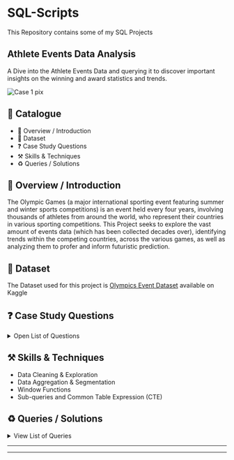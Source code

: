 # SQL-Scripts
This Repository contains some of my SQL Projects

## Athlete Events Data Analysis
A Dive into the Athlete Events Data and querying it to discover important insights on the winning and award statistics and trends.

![Case 1 pix](https://media.self.com/photos/6659efa72e2794fa6f47f803/4:3/w_1600,c_limit/GettyImages-846563176.jpg?fit=scale)

## 📑 Catalogue
- 📖 Overview / Introduction
- 📁 Dataset
- ❓ Case Study Questions
- ⚒️ Skills & Techniques
- ♻️ Queries / Solutions

## 📖 Overview / Introduction
The Olympic Games (a major international sporting event featuring summer and winter sports competitions) is an event held every four years, involving thousands of athletes from around the world, who represent their countries in various sporting competitions.
This Project seeks to explore the vast amount of events data (which has been collected decades over), identifying trends within the competing countries, across the various games, as well as analyzing them to profer and inform futuristic prediction.

## 📂 Dataset
The Dataset used for this project is [Olympics Event Dataset](https://www.kaggle.com/datasets/semaaabumousa/athlete-eventscsv) available on Kaggle

## ❓ Case Study Questions
<details><summary>Open List of Questions</summary>
<p> 

1.	How many olympics games have been held?
2.	List down all Olympics games held so far.
3.	Mention the total no of nations who participated in each olympics game?
4.	Which year saw the highest and lowest no of countries participating in olympics?
5.	Which nation has participated in all of the olympic games?
6.	Identify the sport which was played in all summer olympics.
7.	Which Sports were just played only once in the olympics?
8.	Fetch the total no of sports played in each olympic games.
9.	Fetch details of the oldest athletes to win a gold medal.
10.	Find the Ratio of male and female athletes participated in all olympic games.
11.	Fetch the top 5 athletes who have won the most gold medals.
12.	Fetch the top 5 athletes who have won the most medals (gold/silver/bronze).
13.	Fetch the top 5 most successful countries in olympics. Success is defined by no of medals won.
14.	List down total gold, silver and broze medals won by each country.
15.	List down total gold, silver and broze medals won by each country corresponding to each olympic games.
16.	Identify which country won the most gold, most silver and most bronze medals in each olympic games.
17.	Identify which country won the most gold, most silver, most bronze medals and the most medals in each olympic games.
18.	Which countries have never won gold medal but have won silver/bronze medals?
19.	In which Sport/event, India has won highest medals.
20.	Break down all olympic games where india won medal for Hockey and how many medals in each olympic games.

</p>
</details>

## ⚒️ Skills & Techniques
- Data Cleaning & Exploration
- Data Aggregation & Segmentation
- Window Functions
- Sub-queries and Common Table Expression (CTE)

## ♻️ Queries / Solutions
<details><summary>View List of Queries</summary>
<p>

1.	How many olympics games have been held?

```bash
SELECT COUNT(DISTINCT Games) total_games
FROM athlete_events;
```

2. List down all olympic games so far.

```bash
SELECT DISTINCT Games olympic_games
FROM athlete_events;
```

3. Mention the total no of nations who participated in each olympics game?

```bash
SELECT DISTINCT Games olympic_game
     , COUNT(DISTINCT NOC) total_no_of_nations
FROM athlete_events
GROUP BY Games;
```

4. Which year saw the highest and lowest no of countries participating in olympics?

```bash
WITH Country_sub AS (
		SELECT Year
         , COUNT(DISTINCT NOC) country_count
    FROM athlete_events
    GROUP BY Year    )
SELECT Year, country_count 
	     , CASE WHEN country_count = (SELECT MAX(country_count) FROM Country_sub) THEN 'Highest'
              WHEN country_count = (SELECT MIN(country_count) FROM Country_sub) THEN 'Lowest'
              ELSE NULL END AS Level
FROM Country_sub
WHERE country_count = (SELECT MIN(country_count)
					             FROM Country_sub)	OR 
	    country_count = (SELECT MAX(country_count)
					             FROM Country_sub)
ORDER BY country_count DESC;
```

5. Which nation has participated in all of the olympic games?

```bash
WITH total_olym_game AS (
		SELECT NOC
         , COUNT(DISTINCT Games) no_of_olympic_games
		FROM athlete_events 
		GROUP BY NOC	      ) 

SELECT *
FROM total_olym_game
WHERE no_of_olympic_games = (SELECT COUNT(DISTINCT Games) total_games
								             FROM athlete_events
                            );
```

6. Identify the sport which was played in all summer olympics

```bash
WITH total_olym_game AS (
	SELECT Sport
	     , COUNT(DISTINCT Games) no_of_summer_games
  FROM athlete_events
  WHERE Games like '%Summer'
  GROUP BY Sport	       )

SELECT *
FROM total_olym_game
WHERE no_of_summer_games = (SELECT COUNT(DISTINCT Games) total_games
								            FROM athlete_events
								            WHERE Games like '%Summer'
                            );
```

7. Which Sports were just played only once in the olympics?

```bash
WITH total_olym_game AS (
	SELECT Sport
       , COUNT(DISTINCT Games) no_of_olym_games
  FROM athlete_events
  GROUP BY Sport	       )

SELECT *
FROM total_olym_game
WHERE no_of_olym_games = 1;
```

8. Fetch the total no of sports played in each olympic games

```bash
SELECT Games
     , COUNT(DISTINCT Sport) no_of_sport
FROM athlete_events
GROUP BY Games;
```

9. Fetch details of the oldest athletes to win a gold medal

```bash
WITH gold_medalist as (	
		SELECT *
		FROM athlete_events
		WHERE Medal = 'Gold'
		                  )
SELECT *
FROM gold_medalist
WHERE Age = (SELECT MAX(Age) FROM gold_medalist);
```

10. Find the Ratio of male and female athletes participated in all olympic games

``` bash
SELECT Sex
	   , COUNT(Sex) as total_participants
FROM athlete_events
GROUP BY Sex;
```

11. Fetch the top 5 athletes who have won the most gold medals

```bash
SELECT TOP 5 --WITH TIES	-- To indicate ties among participants and avoid involuntary bias selection
	[Name]
	, COUNT(Medal) total_gold_medals
FROM athlete_events
WHERE Medal = 'Gold'
GROUP BY [Name]
ORDER BY COUNT(Medal) DESC;
```

12. Fetch the top 5 athletes who have won the most medals (gold/silver/bronze)

```bash
SELECT TOP 5 -- WITH TIES	-- To indicate ties among participants
	    [Name]
    , COUNT(Medal) total_gold_medals
FROM athlete_events
WHERE Medal != 'NA'
GROUP BY [Name]
ORDER BY COUNT(Medal) DESC
;
```

13. Fetch the top 5 most successful countries in olympics. Success is defined by no of medals won

```bash
SELECT TOP 5 WITH TIES
      NOC
    , COUNT(Medal) medals_won
FROM athlete_events
WHERE Medal != 'NA'
GROUP BY NOC
ORDER BY COUNT(Medal) DESC;
```

14. List down total gold, silver and bronze medals won by each country.

```bash
SELECT NOC
     , COUNT(CASE WHEN Medal = 'Gold' THEN 1 ELSE NULL END) Gold
     , COUNT(CASE WHEN Medal = 'Silver' THEN 1 ELSE NULL END) Silver
     , COUNT(CASE WHEN Medal = 'Bronze' THEN 1 ELSE NULL END) Bronze
FROM athlete_events
GROUP BY NOC;
```

15. List down total gold, silver and bronze medals won by each country corresponding to each olympic games

```bash
SELECT NOC, Games
     , COUNT(CASE WHEN Medal = 'Gold' THEN 1 ELSE NULL END) Gold
     , COUNT(CASE WHEN Medal = 'Silver' THEN 1 ELSE NULL END) Silver
     , COUNT(CASE WHEN Medal = 'Bronze' THEN 1 ELSE NULL END) Bronze
FROM athlete_events
GROUP BY NOC, Games
ORDER BY RANK() OVER(PARTITION BY Games ORDER BY NOC ASC) ;
```

16. Identify which country won the most gold, most silver and most bronze medals in each olympic games

```bash
WITH medals_won AS (
			SELECT NOC, Games
    	 		 , COUNT(CASE WHEN Medal = 'Gold' THEN 1 ELSE NULL END) Gold
    			 , COUNT(CASE WHEN Medal = 'Silver' THEN 1 ELSE NULL END) Silver
    			 , COUNT(CASE WHEN Medal = 'Bronze' THEN 1 ELSE NULL END) Bronze
			FROM athlete_events
			GROUP BY NOC, Games
                    )
SELECT NOC, Games, Gold, Silver, Bronze
FROM (	SELECT *, ROW_NUMBER() OVER(PARTITION BY Games
									                  ORDER BY  Gold DESC
									                          , Silver DESC
                                            , Bronze DESC) row_no
		    FROM medals_won
      ) sub
WHERE row_no = 1;
```

17. Q17 Identify which country won the most gold, most silver, most bronze medals and the most medals in each olympic games

``` bash
WITH medals_won AS (
			SELECT NOC, Games
			, COUNT(CASE WHEN Medal = 'Gold' THEN 1 ELSE NULL END) Gold
			, COUNT(CASE WHEN Medal = 'Silver' THEN 1 ELSE NULL END) Silver
			, COUNT(CASE WHEN Medal = 'Bronze' THEN 1 ELSE NULL END) Bronze
			FROM athlete_events
			GROUP BY NOC, Games	)

SELECT NOC, Games, Gold, Silver, Bronze, total_medal
FROM	(	SELECT *
			, ROW_NUMBER() OVER(PARTITION BY Games ORDER BY total_medal DESC) totals_row_no
			FROM (	SELECT * 
					, ROW_NUMBER() OVER(PARTITION BY Games ORDER BY Gold DESC) Gold_row_no
					, ROW_NUMBER() OVER(PARTITION BY Games ORDER BY Silver DESC) Silver_row_no
					, ROW_NUMBER() OVER(PARTITION BY Games ORDER BY Bronze DESC) Bronze_row_no 
					, (Gold + Silver + Bronze) total_medal
					FROM medals_won
					) sub
		) sub_outer
WHERE Gold_row_no = 1 OR Silver_row_no = 1 OR Bronze_row_no = 1 OR totals_row_no = 1
;

-- Another easily understandable but slightly longer code can be written thus using CTEs;
WITH medals_won AS (
    SELECT 
        NOC 
      , Games
      , COUNT(CASE WHEN Medal = 'Gold' THEN 1 END) Gold
      , COUNT(CASE WHEN Medal = 'Silver' THEN 1 END) Silver
      , COUNT(CASE WHEN Medal = 'Bronze' THEN 1 END) Bronze
    FROM athlete_events
    GROUP BY NOC, Games
                    ),
medals_with_total AS (
    SELECT *
         , Gold + Silver + Bronze AS total_medals
    FROM medals_won
                      ),
ranked_medals AS (
    SELECT  *
          , ROW_NUMBER() OVER (PARTITION BY Games ORDER BY Gold DESC) AS gold_rank,
          , ROW_NUMBER() OVER (PARTITION BY Games ORDER BY Silver DESC) AS silver_rank,
          , ROW_NUMBER() OVER (PARTITION BY Games ORDER BY Bronze DESC) AS bronze_rank,
          , ROW_NUMBER() OVER (PARTITION BY Games ORDER BY total_medals DESC) AS total_rank
    FROM medals_with_total
                  )
SELECT 
    NOC
  , Games
  , Gold
  , Silver
  , Bronze
  , total_medals
FROM ranked_medals
WHERE gold_rank = 1 
   OR silver_rank = 1 
   OR bronze_rank = 1 
   OR total_rank = 1;
```

18. Which countries have never won gold medal but have won silver/bronze medals?

```bash
SELECT sub.NOC
FROM	(	SELECT NOC
		, COUNT(CASE WHEN Medal = 'Gold' THEN 1 ELSE NULL END) Gold
		, COUNT(CASE WHEN Medal = 'Silver' THEN 1 ELSE NULL END) Silver
		, COUNT(CASE WHEN Medal = 'Bronze' THEN 1 ELSE NULL END) Bronze
		FROM athlete_events
		GROUP BY NOC	) sub
WHERE Gold = 0;
```

19. In which Sport/event, India has won highest medals

```bash
WITH india AS 
		(SELECT 
	NOC, Sport, [Event]
	, COUNT(CASE WHEN Medal = 'Gold' THEN 1 ELSE NULL END) Gold
	, COUNT(CASE WHEN Medal = 'Silver' THEN 1 ELSE NULL END) Silver
	, COUNT(CASE WHEN Medal = 'Bronze' THEN 1 ELSE NULL END) Bronze
FROM athlete_events
WHERE NOC = 'IND'
GROUP BY NOC, Sport, [Event]
		)
SELECT *
FROM india
WHERE Gold = (SELECT MAX(Gold) FROM india) 
OR		Silver = (SELECT MAX(Silver) FROM india)
OR		Bronze = (SELECT MAX(Bronze) FROM india);
```

20. Break down all olympic games where india won medal for Hockey and how many medals in each olympic games

```bash
WITH india_medals AS (
		SELECT NOC
         , Games
      	 , COUNT(CASE WHEN Medal = 'Gold' THEN 1 ELSE NULL END) Gold
      	 , COUNT(CASE WHEN Medal = 'Silver' THEN 1 ELSE NULL END) Silver
      	 , COUNT(CASE WHEN Medal = 'Bronze' THEN 1 ELSE NULL END) Bronze
    FROM athlete_events
    WHERE NOC = 'IND'
      AND Sport = 'Hockey'
    GROUP BY NOC, Games
                  		)
SELECT *
FROM india_medals
WHERE Gold != 0 
OR		Silver <> 0
OR		Bronze != 0;
```

</p>
</details>

-------------


-------------
